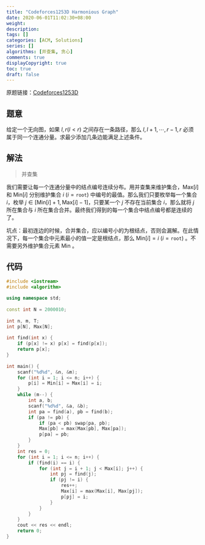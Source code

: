 ```yaml
---
title: "Codeforces1253D Harmonious Graph"
date: 2020-06-01T11:02:30+08:00
weight: 
description:
tags: []
categories: [ACM, Solutions]
series: []
algorithms: [并查集, 贪心]
comments: true
displayCopyright: true
toc: true
draft: false
---
```


原题链接：[Codeforces1253D](https://codeforces.com/problemset/problem/1253/D)

<!--more-->

## 题意

给定一个无向图，如果 $l,r(l<r)$ 之间存在一条路径，那么 $l,l+1,\cdots,r-1,r$ 必须属于同一个连通分量。求最少添加几条边能满足上述条件。

## 解法

> 并查集

我们需要让每一个连通分量中的结点编号连续分布。用并查集来维护集合，$\text{Max}[i]$ 和 $\text{Min}[i]$ 分别维护集合 $i\ (i=\texttt{root})$ 中编号的最值。那么我们只要枚举每一个集合 $i$，枚举 $j \in[\text{Min}[i]+1,\text{Max}[i]-1]$，只要某一个 $j$ 不存在当前集合 $i$，那么就将 $j$ 所在集合与 $i$ 所在集合合并。最终我们得到的每一个集合中结点编号都是连续的了。

坑点：最初连边的时候，合并集合，应以编号小的为根结点，否则会漏解。在此情况下，每一个集合中元素最小的值一定是根结点，那么 $\text{Min}[i]=i\ (i=\texttt{root})$ 。不需要另外维护集合元素 $\text{Min}$ 。

## 代码

```cpp
#include <iostream>
#include <algorithm>
 
using namespace std;
 
const int N = 2000010;
 
int n, m, T;
int p[N], Max[N];
 
int find(int x) {
	if (p[x] != x) p[x] = find(p[x]);
	return p[x];
}
 
int main() {
	scanf("%d%d", &n, &m);
	for (int i = 1; i <= n; i++) {
		p[i] = Min[i] = Max[i] = i;
	}
	while (m--) {
		int a, b;
		scanf("%d%d", &a, &b);
		int pa = find(a), pb = find(b);
		if (pa != pb) {
		    if (pa < pb) swap(pa, pb);
			Max[pb] = max(Max[pb], Max[pa]);
			p[pa] = pb;
		} 
	}
	int res = 0;
	for (int i = 1; i <= n; i++) {
		if (find(i) == i) {
			for (int j = i + 1; j < Max[i]; j++) {
				int pj = find(j);
				if (pj != i) {
					res++;
					Max[i] = max(Max[i], Max[pj]);
					p[pj] = i;
				}
			}
		}
	}
	cout << res << endl;
 	return 0;
}
```